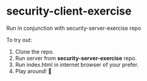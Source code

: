 # security-client-exercise
Run in conjunction with security-server-exercise repo

To try out:
1. Clone the repo.
2. Run server from **security-server-exercise** repo.
3. Run index.html in internet browser of your prefer.
4. Play around! :speak_no_evil:

